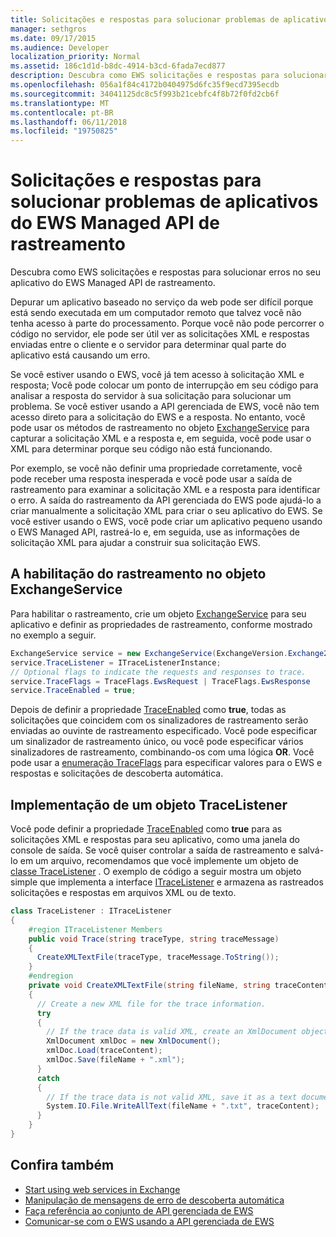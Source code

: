 ```yaml
---
title: Solicitações e respostas para solucionar problemas de aplicativos do EWS Managed API de rastreamento
manager: sethgros
ms.date: 09/17/2015
ms.audience: Developer
localization_priority: Normal
ms.assetid: 186c1d1d-b8dc-4914-b3cd-6fada7ecd877
description: Descubra como EWS solicitações e respostas para solucionar erros no seu aplicativo do EWS Managed API de rastreamento.
ms.openlocfilehash: 056a1f84c4172b0404975d6fc35f9ecd7395ecdb
ms.sourcegitcommit: 34041125dc8c5f993b21cebfc4f8b72f0fd2cb6f
ms.translationtype: MT
ms.contentlocale: pt-BR
ms.lasthandoff: 06/11/2018
ms.locfileid: "19750825"
---
```

# <a name="trace-requests-and-responses-to-troubleshoot-ews-managed-api-apps"></a>Solicitações e respostas para solucionar problemas de aplicativos do EWS Managed API de rastreamento

Descubra como EWS solicitações e respostas para solucionar erros no seu aplicativo do EWS Managed API de rastreamento.
  
Depurar um aplicativo baseado no serviço da web pode ser difícil porque está sendo executada em um computador remoto que talvez você não tenha acesso à parte do processamento. Porque você não pode percorrer o código no servidor, ele pode ser útil ver as solicitações XML e respostas enviadas entre o cliente e o servidor para determinar qual parte do aplicativo está causando um erro. 
  
Se você estiver usando o EWS, você já tem acesso à solicitação XML e resposta; Você pode colocar um ponto de interrupção em seu código para analisar a resposta do servidor à sua solicitação para solucionar um problema. Se você estiver usando a API gerenciada de EWS, você não tem acesso direto para a solicitação do EWS e a resposta. No entanto, você pode usar os métodos de rastreamento no objeto [ExchangeService](http://msdn.microsoft.com/en-us/library/microsoft.exchange.webservices.data.exchangeservice%28v=exchg.80%29.aspx) para capturar a solicitação XML e a resposta e, em seguida, você pode usar o XML para determinar porque seu código não está funcionando. 

Por exemplo, se você não definir uma propriedade corretamente, você pode receber uma resposta inesperada e você pode usar a saída de rastreamento para examinar a solicitação XML e a resposta para identificar o erro. A saída do rastreamento da API gerenciada do EWS pode ajudá-lo a criar manualmente a solicitação XML para criar o seu aplicativo do EWS. Se você estiver usando o EWS, você pode criar um aplicativo pequeno usando o EWS Managed API, rastreá-lo e, em seguida, use as informações de solicitação XML para ajudar a construir sua solicitação EWS. 
  
## <a name="enabling-tracing-on-the-exchangeservice-object"></a>A habilitação do rastreamento no objeto ExchangeService
<a name="bk_EnableTracing"> </a>

Para habilitar o rastreamento, crie um objeto [ExchangeService](http://msdn.microsoft.com/en-us/library/microsoft.exchange.webservices.data.exchangeservice%28v=exchg.80%29.aspx) para seu aplicativo e definir as propriedades de rastreamento, conforme mostrado no exemplo a seguir. 
  
```cs
ExchangeService service = new ExchangeService(ExchangeVersion.Exchange2010);
service.TraceListener = ITraceListenerInstance;
// Optional flags to indicate the requests and responses to trace.
service.TraceFlags = TraceFlags.EwsRequest | TraceFlags.EwsResponse
service.TraceEnabled = true;

```

Depois de definir a propriedade [TraceEnabled](http://msdn.microsoft.com/en-us/library/microsoft.exchange.webservices.data.exchangeservicebase.traceenabled%28v=exchg.80%29.aspx) como **true**, todas as solicitações que coincidem com os sinalizadores de rastreamento serão enviadas ao ouvinte de rastreamento especificado. Você pode especificar um sinalizador de rastreamento único, ou você pode especificar vários sinalizadores de rastreamento, combinando-os com uma lógica **OR**. Você pode usar a [enumeração TraceFlags](http://msdn.microsoft.com/en-us/library/microsoft.exchange.webservices.data.traceflags%28v=exchg.80%29.aspx) para especificar valores para o EWS e respostas e solicitações de descoberta automática. 
  
## <a name="implementing-a-tracelistener-object"></a>Implementação de um objeto TraceListener
<a name="bk_traceListener"> </a>

Você pode definir a propriedade [TraceEnabled](http://msdn.microsoft.com/en-us/library/microsoft.exchange.webservices.data.exchangeservicebase.traceenabled%28v=exchg.80%29.aspx) como **true** para as solicitações XML e respostas para seu aplicativo, como uma janela do console de saída. Se você quiser controlar a saída de rastreamento e salvá-lo em um arquivo, recomendamos que você implemente um objeto de [classe TraceListener](http://msdn.microsoft.com/en-us/library/system.diagnostics.tracelistener.aspx) . O exemplo de código a seguir mostra um objeto simple que implementa a interface [ITraceListener](http://msdn.microsoft.com/en-us/library/microsoft.exchange.webservices.data.itracelistener%28v=exchg.80%29.aspx) e armazena as rastreados solicitações e respostas em arquivos XML ou de texto. 
  
```cs
class TraceListener : ITraceListener
{
    #region ITraceListener Members
    public void Trace(string traceType, string traceMessage)
    {
      CreateXMLTextFile(traceType, traceMessage.ToString());
    }
    #endregion
    private void CreateXMLTextFile(string fileName, string traceContent)
    {
      // Create a new XML file for the trace information.
      try
      {
        // If the trace data is valid XML, create an XmlDocument object and save.
        XmlDocument xmlDoc = new XmlDocument();
        xmlDoc.Load(traceContent);
        xmlDoc.Save(fileName + ".xml");
      }
      catch
      {
        // If the trace data is not valid XML, save it as a text document.
        System.IO.File.WriteAllText(fileName + ".txt", traceContent);
      }
    }
}

```

## <a name="see-also"></a>Confira também

- [Start using web services in Exchange](start-using-web-services-in-exchange.md)
- [Manipulação de mensagens de erro de descoberta automática](handling-autodiscover-error-messages.md)    
- [Faça referência ao conjunto de API gerenciada de EWS](how-to-reference-the-ews-managed-api-assembly.md)    
- [Comunicar-se com o EWS usando a API gerenciada de EWS](how-to-communicate-with-ews-by-using-the-ews-managed-api.md)
    

